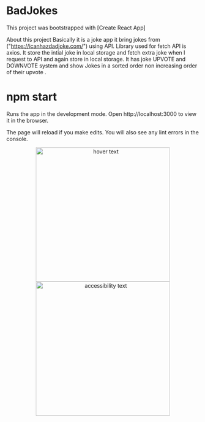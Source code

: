 # BadJokes
This project was bootstrapped with [Create React App]

About this project
Basically it is a joke app it bring jokes from ("https://icanhazdadjoke.com/") using API.
Library used for fetch API is axios.
It store the intial joke in local storage and fetch extra joke when I request to API and again store in local storage.
It has joke UPVOTE and DOWNVOTE system and show Jokes in a sorted order non increasing order of their upvote .


# npm start
Runs the app in the development mode.
Open http://localhost:3000 to view it in the browser.

The page will reload if you make edits.
You will also see any lint errors in the console.

<p align="center">
  <img src="https://drive.google.com/file/d/1XD8uh0hKwXssg_TuJW0uZcRI3pveFFf8/view?usp=sharing" width="350" title="hover text">
  <img src="https://drive.google.com/file/d/1WxeoW0up533DLp_OepZoYSruPNex5RLr/view?usp=sharing" width="350" alt="accessibility text">
</p>

